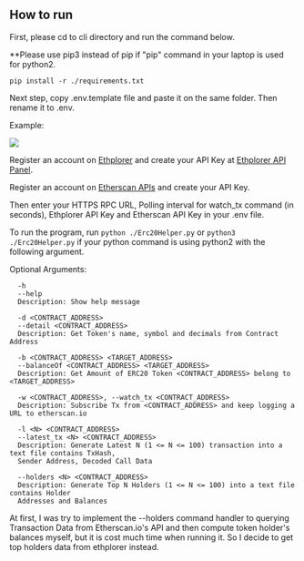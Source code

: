 ## How to run

First, please cd to cli directory and run the command below.

**Please use pip3 instead of pip if "pip" command in your laptop is used for python2.
```
pip install -r ./requirements.txt
```
Next step, copy .env.template file and paste it on the same folder. Then rename it to .env.

Example:

![](https://i.ibb.co/nwXTzTr/Screenshot-2021-12-16-215003.png)

Register an account on [Ethplorer](https://ethplorer.io/wallet/#) and create your API Key at [Ethplorer API Panel](https://ethplorer.io/wallet/#screen=api). 

Register an account on [Etherscan APIs](https://etherscan.io/apis) and create your API Key.

Then enter your HTTPS RPC URL, Polling interval for watch_tx command (in seconds), Ethplorer API Key and Etherscan API Key in your .env file.

To run the program, run ```python ./Erc20Helper.py``` or ```python3 ./Erc20Helper.py``` if your python command is using python2 with the following argument.

Optional Arguments:
```
  -h
  --help
  Description: Show help message
  
  -d <CONTRACT_ADDRESS>
  --detail <CONTRACT_ADDRESS> 
  Description: Get Token's name, symbol and decimals from Contract Address
  
  -b <CONTRACT_ADDRESS> <TARGET_ADDRESS>
  --balanceOf <CONTRACT_ADDRESS> <TARGET_ADDRESS>
  Description: Get Amount of ERC20 Token <CONTRACT_ADDRESS> belong to <TARGET_ADDRESS>
  
  -w <CONTRACT_ADDRESS>, --watch_tx <CONTRACT_ADDRESS>
  Description: Subscribe Tx from <CONTRACT_ADDRESS> and keep logging a URL to etherscan.io
  
  -l <N> <CONTRACT_ADDRESS>
  --latest_tx <N> <CONTRACT_ADDRESS>
  Description: Generate Latest N (1 <= N <= 100) transaction into a text file contains TxHash, 
  Sender Address, Decoded Call Data
  
  --holders <N> <CONTRACT_ADDRESS>
  Description: Generate Top N Holders (1 <= N <= 100) into a text file contains Holder 
  Addresses and Balances
```

At first, I was try to implement the --holders command handler to querying Transaction Data from Etherscan.io's API and then compute token holder's balances myself, but it is cost much time when running it. So I decide to get top holders data from ethplorer instead.
